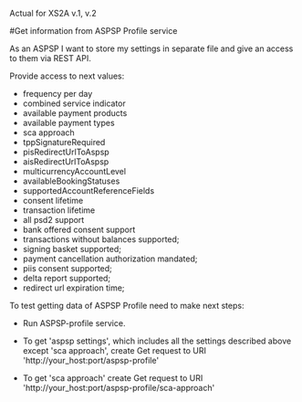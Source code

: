Actual for XS2A v.1, v.2

#Get information from ASPSP Profile service

As an ASPSP I want to store my settings in separate file and give an access to them via REST API.

Provide access to next values:
 - frequency per day
 - combined service indicator
 - available payment products
 - available payment types
 - sca approach
 - tppSignatureRequired
 - pisRedirectUrlToAspsp
 - aisRedirectUrlToAspsp
 - multicurrencyAccountLevel
 - availableBookingStatuses
 - supportedAccountReferenceFields
 - consent lifetime
 - transaction lifetime
 - all psd2 support
 - bank offered consent support
 - transactions without balances supported;
 - signing basket supported;
 - payment cancellation authorization mandated;
 - piis consent supported;
 - delta report supported;
 - redirect url expiration time;
 
 To test getting data of ASPSP Profile need to make next steps:
 
 * Run ASPSP-profile service.
 
 * To get 'aspsp settings', which includes all the settings described above except 'sca approach', create Get request to URI 'http://your_host:port/aspsp-profile'  
 
 * To get 'sca approach' create Get request to URI 'http://your_host:port/aspsp-profile/sca-approach'
 
